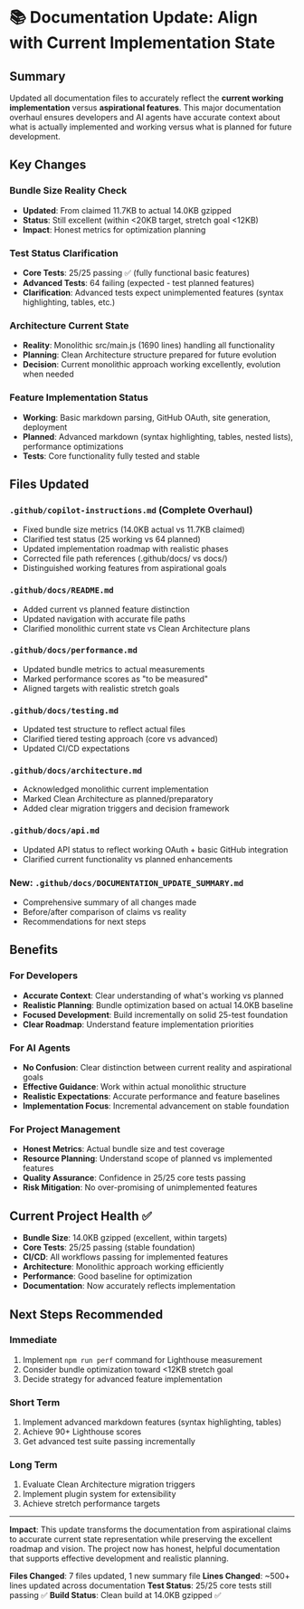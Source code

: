 # 📚 Documentation Update: Align with Current Implementation State

## Summary
Updated all documentation files to accurately reflect the **current working implementation** versus **aspirational features**. This major documentation overhaul ensures developers and AI agents have accurate context about what is actually implemented and working versus what is planned for future development.

## Key Changes

### Bundle Size Reality Check
- **Updated**: From claimed 11.7KB to actual 14.0KB gzipped
- **Status**: Still excellent (within <20KB target, stretch goal <12KB)
- **Impact**: Honest metrics for optimization planning

### Test Status Clarification  
- **Core Tests**: 25/25 passing ✅ (fully functional basic features)
- **Advanced Tests**: 64 failing (expected - test planned features)
- **Clarification**: Advanced tests expect unimplemented features (syntax highlighting, tables, etc.)

### Architecture Current State
- **Reality**: Monolithic src/main.js (1690 lines) handling all functionality
- **Planning**: Clean Architecture structure prepared for future evolution
- **Decision**: Current monolithic approach working excellently, evolution when needed

### Feature Implementation Status
- **Working**: Basic markdown parsing, GitHub OAuth, site generation, deployment
- **Planned**: Advanced markdown (syntax highlighting, tables, nested lists), performance optimizations
- **Tests**: Core functionality fully tested and stable

## Files Updated

### `.github/copilot-instructions.md` (Complete Overhaul)
- Fixed bundle size metrics (14.0KB actual vs 11.7KB claimed)
- Clarified test status (25 working vs 64 planned)
- Updated implementation roadmap with realistic phases
- Corrected file path references (.github/docs/ vs docs/)
- Distinguished working features from aspirational goals

### `.github/docs/README.md`
- Added current vs planned feature distinction
- Updated navigation with accurate file paths
- Clarified monolithic current state vs Clean Architecture plans

### `.github/docs/performance.md`
- Updated bundle metrics to actual measurements
- Marked performance scores as "to be measured"
- Aligned targets with realistic stretch goals

### `.github/docs/testing.md`
- Updated test structure to reflect actual files
- Clarified tiered testing approach (core vs advanced)
- Updated CI/CD expectations

### `.github/docs/architecture.md`
- Acknowledged monolithic current implementation
- Marked Clean Architecture as planned/preparatory
- Added clear migration triggers and decision framework

### `.github/docs/api.md`
- Updated API status to reflect working OAuth + basic GitHub integration
- Clarified current functionality vs planned enhancements

### New: `.github/docs/DOCUMENTATION_UPDATE_SUMMARY.md`
- Comprehensive summary of all changes made
- Before/after comparison of claims vs reality
- Recommendations for next steps

## Benefits

### For Developers
- **Accurate Context**: Clear understanding of what's working vs planned
- **Realistic Planning**: Bundle optimization based on actual 14.0KB baseline
- **Focused Development**: Build incrementally on solid 25-test foundation
- **Clear Roadmap**: Understand feature implementation priorities

### For AI Agents
- **No Confusion**: Clear distinction between current reality and aspirational goals
- **Effective Guidance**: Work within actual monolithic structure
- **Realistic Expectations**: Accurate performance and feature baselines
- **Implementation Focus**: Incremental advancement on stable foundation

### For Project Management
- **Honest Metrics**: Actual bundle size and test coverage
- **Resource Planning**: Understand scope of planned vs implemented features
- **Quality Assurance**: Confidence in 25/25 core tests passing
- **Risk Mitigation**: No over-promising of unimplemented features

## Current Project Health ✅

- **Bundle Size**: 14.0KB gzipped (excellent, within targets)
- **Core Tests**: 25/25 passing (stable foundation)
- **CI/CD**: All workflows passing for implemented features
- **Architecture**: Monolithic approach working efficiently
- **Performance**: Good baseline for optimization
- **Documentation**: Now accurately reflects implementation

## Next Steps Recommended

### Immediate
1. Implement `npm run perf` command for Lighthouse measurement
2. Consider bundle optimization toward <12KB stretch goal
3. Decide strategy for advanced feature implementation

### Short Term  
1. Implement advanced markdown features (syntax highlighting, tables)
2. Achieve 90+ Lighthouse scores
3. Get advanced test suite passing incrementally

### Long Term
1. Evaluate Clean Architecture migration triggers
2. Implement plugin system for extensibility
3. Achieve stretch performance targets

---

**Impact**: This update transforms the documentation from aspirational claims to accurate current state representation while preserving the excellent roadmap and vision. The project now has honest, helpful documentation that supports effective development and realistic planning.

**Files Changed**: 7 files updated, 1 new summary file
**Lines Changed**: ~500+ lines updated across documentation
**Test Status**: 25/25 core tests still passing ✅
**Build Status**: Clean build at 14.0KB gzipped ✅